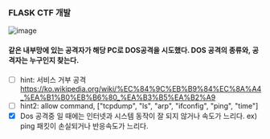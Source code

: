 ### FLASK CTF 개발

![image](https://github.com/BoB12-sumin/ruddus/assets/66521935/b6ee5d41-992f-4866-927e-1bc823051ecf)

#### 같은 내부망에 있는 공격자가 해당 PC로 DOS공격을 시도했다. DOS 공격의 종류와, 공격자는 누구인지 찾는다.

- [ ] hint: 서비스 거부 공격 https://ko.wikipedia.org/wiki/%EC%84%9C%EB%B9%84%EC%8A%A4_%EA%B1%B0%EB%B6%80_%EA%B3%B5%EA%B2%A9
- [ ] hint2: allow command, ["tcpdump", "ls", "arp", "ifconfig", "ping", "time"]
- [x] Dos 공격중 일 때에는 인터넷과 시스템 동작이 잘 되지 않거나 속도가 느리다.
      ex) ping 패킷이 손실되거나 반응속도가 느리다.
